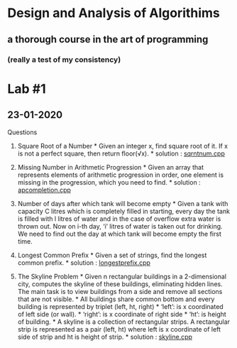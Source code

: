 
# Design and Analysis of Algorithims

## a thorough course in the art of programming

### (really a test of my consistency)

# Lab #1

## 23-01-2020

Questions

1. Square Root of a Number
        * Given an integer x, find square root of it. If x is not a perfect square, then return floor(√x).
        * solution : [sqrntnum.cpp](https://github.com/LearningMonkey61/DAA/blob/master/sqrntnum.cpp)

2. Missing Number in Arithmetic Progression
        * Given an array that represents elements of arithmetic progression in order, one element is missing in the progression, which you need to find.
        * solution : [apcompletion.cpp](https://github.com/LearningMonkey61/DAA/blob/master/apcompletion.cpp)

3. Number of days after which tank will become empty
        * Given a tank with capacity C litres which is completely filled in starting, every day the tank is filled with l litres of water and in the case of overflow extra water is thrown out. Now on i-th day, ‘i’ litres of water is taken out for drinking. We need to find out the day at which tank will become empty the first time.

4. Longest Common Prefix
        * Given a set of strings, find the longest common prefix.
        * solution : [longestprefix.cpp](https://github.com/LearningMonkey61/DAA/blob/master/longestprefix.cpp)

5. The Skyline Problem
        * Given n rectangular buildings in a 2-dimensional city, computes the skyline of these buildings, eliminating hidden lines. The main task is to view buildings from a side and remove all sections that are not visible.
        * All buildings share common bottom and every building is represented by triplet (left, ht, right)
        * ‘left’: is x coordinated of left side (or wall).
        * ‘right’: is x coordinate of right side
        * ‘ht’: is height of building.
        * A skyline is a collection of rectangular strips. A rectangular strip is represented as a pair (left, ht) where left is x coordinate of left side of strip and ht is height of strip.
        * solution : [skyline.cpp](https://github.com/LearningMonkey61/DAA/blob/master/skyline.cpp)
